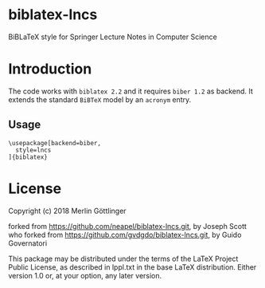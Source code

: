 biblatex-lncs
=============

BiBLaTeX style for Springer Lecture Notes in Computer Science

# Introduction

The code works with `biblatex 2.2` and it requires `biber 1.2` as backend. It
extends the standard `BiBTeX` model by an `acronym` entry.

## Usage

    \usepackage[backend=biber,
      style=lncs
    ]{biblatex}

# License
Copyright (c) 2018 Merlin Göttlinger

forked from https://github.com/neapel/biblatex-lncs.git, by Joseph Scott
who forked from https://github.com/gvdgdo/biblatex-lncs.git, by Guido Governatori

This package may be distributed under the terms of the LaTeX Project
Public License, as described in lppl.txt in the base LaTeX distribution.
Either version 1.0 or, at your option, any later version.
